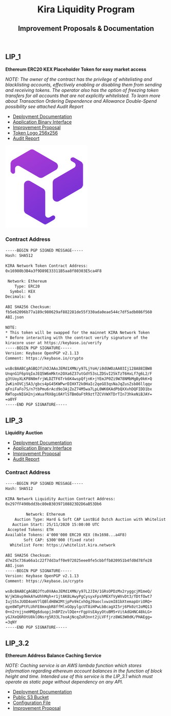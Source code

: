 <div align="center">
  <h1>Kira Liquidity Program</h1>
  <h2>Improvement Proposals & Documentation</h2>
  <br/>  
</div>

## LIP_1

**Ethereum ERC20 KEX Placeholder Token for easy market access**

_NOTE: The owner of the contract has the privilege of whitelisting and blacklisting accounts, effectively enabling or disabling them from sending and receiving tokens. The operator also has the option of freezing token transfers for all accounts that are not explicitly whitelisted. To learn more about Transaction Ordering Dependence and    Allowance Double-Spend possibility see attached Audit Report_

* [Deployment Documentation](./LIP_1/README.md)
* [Application Binary Interface](./LIP_1/ABI.json)
* [Improvement Proposal](https://github.com/KiraCore/docs/blob/master/spec/liquidity-program/lip_1.md)
* [Token Logo 256x256](./LIP_1/doc/KEX-256x256.png)
* [Audit Report](./LIP_1/audit.pdf)

![picture 1](./LIP_1/doc/KEX-256x256.png)  

### Contract Address

```
-----BEGIN PGP SIGNED MESSAGE-----
Hash: SHA512

KIRA Network Token Contract Address:
0x16980b3B4a3f9D89E33311B5aa8f80303E5ca4F8

 Network: Ethereum
    Type: ERC20
  Symbol: KEX
Decimals: 6

ABI SHA256 Checksum:
fb5e62096b77a189c980629af882281de55f330ada0eae544c7df5adb086f560  ABI.json

NOTE: 
* This token will be swapped for the mainnet KIRA Network Token 
* Before interacting with the contract verify signature of the kiracore user at https://keybase.io/verify
-----BEGIN PGP SIGNATURE-----
Version: Keybase OpenPGP v2.1.13
Comment: https://keybase.io/crypto

wsBcBAABCgAGBQJfihOJAAoJEMd1XMN/y97LjYoH/i0dUWOzAA03Ij128A88IBW8
UnqnG1F6pVqIoJEQ5W6mMktn2OXa6Z37utGdY53sLZDSvI25kTzT6HxLf7g6L2/F
g3tUoyXLKP8N0mfrjWLDZTF6Trk6K4wspQfjnK+jYEmJP0Zi9W78NMbMgBy0kK+Q
2wKinOVCj5A3/gbcs4pG45KWPwrDIHXT2k0HaIc2qeGO3qsNaJqZusZsb86llqqv
qFniFaFo7S/n7tbPmu6rAcd9o3AjZoZ74M5wa7LpL0WK6KAdPbQXXvhDQFIDD1bx
RWTopxNIGH2njxWuafRX8gi0AYlSTBmOaFtR9ztTZCVVWXTDrTIn73hkeNiBJAY=
=a0YF
-----END PGP SIGNATURE-----

```

## LIP_3

**Liquidity Auction**

* [Deployment Documentation](./LIP_3/README.md)
* [Application Binary Interface](./LIP_3/ABI.json)
* [Improvement Proposal](https://github.com/KiraCore/docs/blob/master/spec/liquidity-program/lip_3.md)
* [Audit Report](./LIP_3/audit.pdf)
  
### Contract Address

```
-----BEGIN PGP SIGNED MESSAGE-----
Hash: SHA512

KIRA Network Liquidity Auction Contract Address:
0x297fF490bdd3bc80eB30397108823D2D6aB53Db6

         Network: Ethereum
    Auction Type: Hard & Soft CAP LastBid Dutch Auction with Whitelist
   Auction Start: 25/11/2020 15:00:00 UTC
 Accepted Tokens: ETH
Available Tokens: 4'000'000 ERC20 KEX (0x1698...a4F8)
        Soft CAP: $300'000 (fixed rate)
  Whitelist Form: https://whitelist.kira.network

ABI SHA256 Checksum:
d7e25c736a66a1c22f7dd3aff0e972025eee0fe5cbbffb820951b4fd0d78fe28  ABI.json
-----BEGIN PGP SIGNATURE-----
Version: Keybase OpenPGP v2.1.13
Comment: https://keybase.io/crypto

wsBcBAABCgAGBQJftu0VAAoJEMd1XMN/y97L2JIH/1GRsOPDzMx2ryggcjM1meQ/
W/jW3Avp9mkAYwUhhMqh+r1jtAK8LHwyPgCysyxFpshMEXfVyWVvDt3/fDtfOwt7
IujS5sJUOD4omV7lQBldH8W2MtjpPo9kCxhOgJ9aoclvwzmI81bXtemapUriORQ+
qye8WTpPtFLUhFE8mxqbR8ffMlxGOpylgcUT8iHPwLbBcagXI5rj6Pk0zt2oMQ13
0+n2rnjjneHMQg6duopjJnBPZzvlDQe+rFgpVsEAyyOtuBM5+VitAdGHNC48kLG+
yGJXeQ6ROtU8klONsrg5R33L7ooAjNcqZoR3nnt2jLVFfjrz8WG3W0dK/PHAEgg=
=3qNY
-----END PGP SIGNATURE-----
```

## LIP_3.2

**Ethereum Address Balance Caching Service**

_NOTE: Caching service is an AWS lambda function which stores information regarding ethereum account balances in the function of block height and time. Intended use of this service is the LIP_3.1 which must operate as static page without dependency on any API._

* [Deployment Documentation](./LIP_3.2/README.md)
* [Public S3 Bucket](https://oracle.kira.network/)
* [Configuration File](https://github.com/KiraCore/cfg/blob/main/EthereumOracle/env-mainnet)
* [Improvement Proposal](https://github.com/KiraCore/docs/blob/master/spec/liquidity-program/lip_3.2.md)